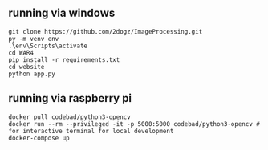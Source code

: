 ## running via windows
```console
git clone https://github.com/2dogz/ImageProcessing.git
py -m venv env
.\env\Scripts\activate
cd WAR4
pip install -r requirements.txt
cd website
python app.py
```

## running via raspberry pi
```console
docker pull codebad/python3-opencv
docker run --rm --privileged -it -p 5000:5000 codebad/python3-opencv # for interactive terminal for local development
docker-compose up
```
